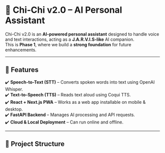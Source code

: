 # 🌟 Chi-Chi v2.0 – AI Personal Assistant

Chi-Chi v2.0 is an **AI-powered personal assistant** designed to handle voice and text interactions, acting as a **J.A.R.V.I.S-like** AI companion.  
This is **Phase 1**, where we build a **strong foundation** for future enhancements.

---

## 🚀 **Features**

✔️ **Speech-to-Text (STT)** – Converts spoken words into text using OpenAI Whisper.  
✔️ **Text-to-Speech (TTS)** – Reads text aloud using Coqui TTS.  
✔️ **React + Next.js PWA** – Works as a web app installable on mobile & desktop.  
✔️ **FastAPI Backend** – Manages AI processing and API requests.  
✔️ **Cloud & Local Deployment** – Can run online and offline.

---

## 📂 **Project Structure**

